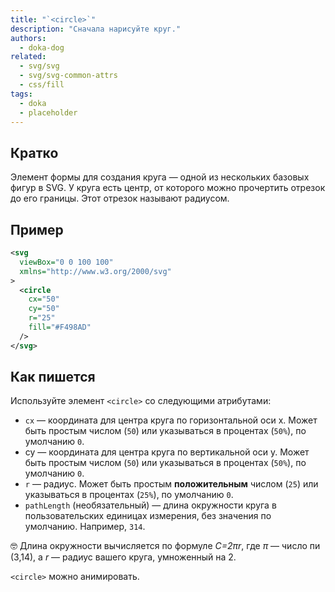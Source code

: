 ```yaml
---
title: "`<circle>`"
description: "Сначала нарисуйте круг."
authors:
  - doka-dog
related:
  - svg/svg
  - svg/svg-common-attrs
  - css/fill
tags:
  - doka
  - placeholder
---
```


## Кратко

Элемент формы для создания круга — одной из нескольких базовых фигур в SVG. У круга есть центр, от которого можно прочертить отрезок до его границы. Этот отрезок называют радиусом.

## Пример

```svg
<svg 
  viewBox="0 0 100 100"
  xmlns="http://www.w3.org/2000/svg"
>
  <circle
    cx="50"
    cy="50"
    r="25"
    fill="#F498AD"
  />
</svg>
```

## Как пишется

Используйте элемент `<circle>` со следующими атрибутами:

- `cx` — координата для центра круга по горизонтальной оси x. Может быть простым числом (`50`) или указываться в процентах (`50%`), по умолчанию `0`.
- cy — координата для центра круга по вертикальной оси y. Может быть простым числом (`50`) или указываться в процентах (`50%`), по умолчанию `0`.
- `r` — радиус. Может быть простым **положительным** числом (`25`) или указываться в процентах (`25%`), по умолчанию `0`.
- `pathLength` (необязательный) — длина окружности круга в пользовательских единицах измерения, без значения по умолчанию. Например, `314`.

<aside>

🤓 Длина окружности вычисляется по формуле _C=2πr_, где _π_ — число пи (3,14), а _r_ — радиус вашего круга, умноженный на 2.

</aside>

`<circle>` можно анимировать.
